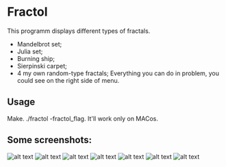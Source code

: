 # Fractol
This programm displays different types of fractals.
- Mandelbrot set;
- Julia set;
- Burning ship;
- Sierpinski carpet;
- 4 my own random-type fractals;
Everything you can do in problem, you could see on the right side of menu.
## Usage
Make. ./fractol -fractol_flag.
It'll work only on MACos.
## Some screenshots:
![alt text](https://github.com/Teorell/fract-ol/blob/master/images/Screen%20Shot%202019-03-03%20at%2023.22.39.png?raw=true)
![alt text](https://github.com/Teorell/fract-ol/blob/master/images/Screen%20Shot%202019-03-03%20at%2023.09.29.png?raw=true)
![alt text](https://github.com/Teorell/fract-ol/blob/master/images/Screen%20Shot%202019-03-03%20at%2023.09.04.png?raw=true)
![alt text](https://github.com/Teorell/fract-ol/blob/master/images/Screen%20Shot%202019-03-03%20at%2023.13.52.png?raw=true)
![alt text](https://github.com/Teorell/fract-ol/blob/master/images/Screen%20Shot%202019-03-03%20at%2023.12.06.png?raw=true)
![alt text](https://github.com/Teorell/fract-ol/blob/master/images/Screen%20Shot%202019-03-03%20at%2023.09.42.png?raw=true)
![alt text](https://github.com/Teorell/fract-ol/blob/master/images/Screen%20Shot%202019-03-03%20at%2023.06.40.png?raw=true)

